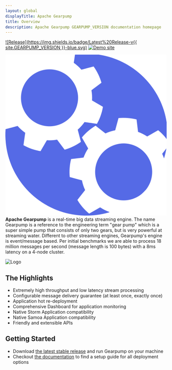 ```yaml
---
layout: global
displayTitle: Apache Gearpump
title: Overview 
description: Apache Gearpump GEARPUMP_VERSION documentation homepage
---
```

[![Release](https://img.shields.io/badge/Latest%20Release-v{{ site.GEARPUMP_VERSION }}-blue.svg)](http://www.gearpump.io/downloads.html) [![Demo site](https://img.shields.io/badge/Demo%20Site-click%20to%20visit-green.svg)](http://demo.gearpump.io)

![](img/logo.png) **Apache Gearpump** is a real-time big data streaming engine. The name Gearpump is a reference to the engineering term "gear pump" which is a super simple pump that consists of only two gears, but is very powerful at streaming water. Different to other streaming engines, Gearpump's engine is event/message based. Per initial benchmarks we are able to process 18 million messages per second (message length is 100 bytes) with a 8ms latency on a 4-node cluster. 

![Logo](img/logo2.png)

## The Highlights

* Extremely high throughput and low latency stream processing
* Configurable message delivery guarantee (at least once, exactly once)
* Application hot re-deployment
* Comprehensive Dashboard for application monitoring
* Native Storm Application compatibility
* Native Samoa Application compatibility
* Friendly and extensible APIs

## Getting Started

* Download [the latest stable release](downloads.html) and run Gearpump on your machine
* Checkout [the documentation](releases/latest/index.html) to find a setup guide for all deployment options
